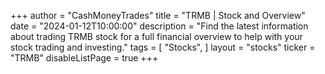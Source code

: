 +++
author = "CashMoneyTrades"
title = "TRMB | Stock and Overview"
date = "2024-01-12T10:00:00"
description = "Find the latest information about trading TRMB stock for a full financial overview to help with your stock trading and investing."
tags = [
   "Stocks",
]
layout = "stocks"
ticker = "TRMB"
disableListPage = true
+++
